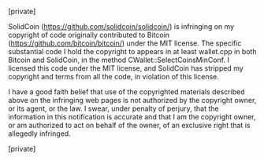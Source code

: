 [private]

SolidCoin (<https://github.com/solidcoin/solidcoin/>) is infringing on my copyright of code originally contributed to Bitcoin (<https://github.com/bitcoin/bitcoin/>) under the MIT license. The specific substantial code I hold the copyright to appears in at least wallet.cpp in both Bitcoin and SolidCoin, in the method CWallet::SelectCoinsMinConf. I licensed this code under the MIT license, and SolidCoin has stripped my copyright and terms from all the code, in violation of this license.

I have a good faith belief that use of the copyrighted materials described above on the infringing web pages is not authorized by the copyright owner, or its agent, or the law. I swear, under penalty of perjury, that the information in this notification is accurate and that I am the copyright owner, or am authorized to act on behalf of the owner, of an exclusive right that is allegedly infringed.

[private]
